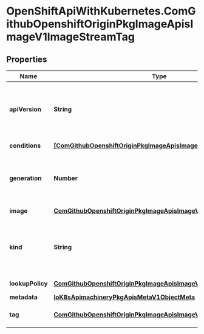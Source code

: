 # OpenShiftApiWithKubernetes.ComGithubOpenshiftOriginPkgImageApisImageV1ImageStreamTag

## Properties
Name | Type | Description | Notes
------------ | ------------- | ------------- | -------------
**apiVersion** | **String** | APIVersion defines the versioned schema of this representation of an object. Servers should convert recognized schemas to the latest internal value, and may reject unrecognized values. More info: http://releases.k8s.io/HEAD/docs/devel/api-conventions.md#resources | [optional] 
**conditions** | [**[ComGithubOpenshiftOriginPkgImageApisImageV1TagEventCondition]**](ComGithubOpenshiftOriginPkgImageApisImageV1TagEventCondition.md) | conditions is an array of conditions that apply to the image stream tag. | [optional] 
**generation** | **Number** | generation is the current generation of the tagged image - if tag is provided and this value is not equal to the tag generation, a user has requested an import that has not completed, or conditions will be filled out indicating any error. | 
**image** | [**ComGithubOpenshiftOriginPkgImageApisImageV1Image**](ComGithubOpenshiftOriginPkgImageApisImageV1Image.md) | image associated with the ImageStream and tag. | 
**kind** | **String** | Kind is a string value representing the REST resource this object represents. Servers may infer this from the endpoint the client submits requests to. Cannot be updated. In CamelCase. More info: http://releases.k8s.io/HEAD/docs/devel/api-conventions.md#types-kinds | [optional] 
**lookupPolicy** | [**ComGithubOpenshiftOriginPkgImageApisImageV1ImageLookupPolicy**](ComGithubOpenshiftOriginPkgImageApisImageV1ImageLookupPolicy.md) | lookupPolicy indicates whether this tag will handle image references in this namespace. | 
**metadata** | [**IoK8sApimachineryPkgApisMetaV1ObjectMeta**](IoK8sApimachineryPkgApisMetaV1ObjectMeta.md) | Standard object&#39;s metadata. | [optional] 
**tag** | [**ComGithubOpenshiftOriginPkgImageApisImageV1TagReference**](ComGithubOpenshiftOriginPkgImageApisImageV1TagReference.md) | tag is the spec tag associated with this image stream tag, and it may be null if only pushes have occurred to this image stream. | 


